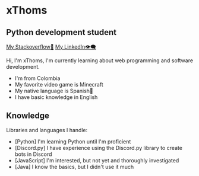 # xThoms
## Python development student

[My Stackoverflow👀](https://stackoverflow.com/users/18253823/xthoms)
[My LinkedIn👁‍🗨](https://www.linkedin.com/in/thomas-serna-607650239/)

Hi, I'm xThoms, I'm currently learning about web programming and software development.

- I'm from Colombia
- My favorite video game is Minecraft
- My native language is Spanish🙂
- I have basic knowledge in English


## Knowledge

Libraries and languages I handle:

- [Python] I'm learning Python until I'm proficient
- [Discord.py] I have experience using the Discord.py library to create bots in Discord
- [JavaScript] I'm interested, but not yet and thoroughly investigated
- [Java] I know the basics, but I didn't use it much
